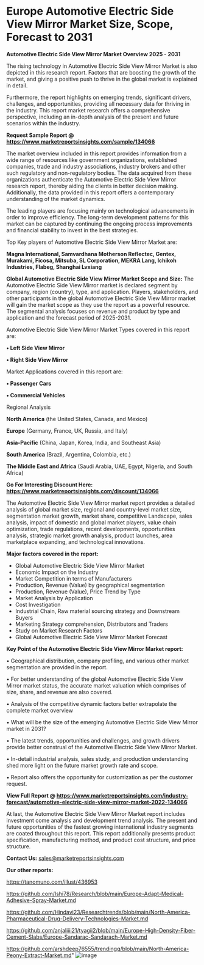 # Europe Automotive Electric Side View Mirror Market Size, Scope, Forecast to 2031

<Strong> Automotive Electric Side View Mirror Market Overview 2025 - 2031</strong>

The rising technology in Automotive Electric Side View Mirror Market is also depicted in this research report. Factors that are boosting the growth of the market, and giving a positive push to thrive in the global market is explained in detail.

Furthermore, the report highlights on emerging trends, significant drivers, challenges, and opportunities, providing all necessary data for thriving in the industry. This report market research offers a comprehensive perspective, including an in-depth analysis of the present and future scenarios within the industry.

<strong>Request Sample Report @ <a href=https://www.marketreportsinsights.com/sample/134066>https://www.marketreportsinsights.com/sample/134066</a></strong>

The market overview included in this report provides information from a wide range of resources like government organizations, established companies, trade and industry associations, industry brokers and other such regulatory and non-regulatory bodies. The data acquired from these organizations authenticate the Automotive Electric Side View Mirror research report, thereby aiding the clients in better decision making. Additionally, the data provided in this report offers a contemporary understanding of the market dynamics.

The leading players are focusing mainly on technological advancements in order to improve efficiency. The long-term development patterns for this market can be captured by continuing the ongoing process improvements and financial stability to invest in the best strategies.

Top Key players of Automotive Electric Side View Mirror Market are:

<strong>Magna International, Samvardhana Motherson Reflectec, Gentex, Murakami, Ficosa, Mitsuba, SL Corporation, MEKRA Lang, Ichikoh Industries, Flabeg, Shanghai Lvxiang</strong>

<strong><b>Global Automotive Electric Side View Mirror Market Scope and Size:</b></strong>
The Automotive Electric Side View Mirror market is declared segment by company, region (country), type, and application. Players, stakeholders, and other participants in the global Automotive Electric Side View Mirror market will gain the market scope as they use the report as a powerful resource. The segmental analysis focuses on revenue and product by type and application and the forecast period of 2025-2031.

Automotive Electric Side View Mirror Market Types covered in this report are:

<strong>• Left Side View Mirror

• Right Side View Mirror</strong>

Market Applications covered in this report are:

<strong>• Passenger Cars

• Commercial Vehicles</strong> 

Regional Analysis

<strong>North America</strong> (the United States, Canada, and Mexico)

<strong>Europe</strong> (Germany, France, UK, Russia, and Italy)

<strong>Asia-Pacific</strong> (China, Japan, Korea, India, and Southeast Asia)

<strong>South America</strong> (Brazil, Argentina, Colombia, etc.)

<strong>The Middle East and Africa</strong> (Saudi Arabia, UAE, Egypt, Nigeria, and South Africa)

<strong>Go For Interesting Discount Here: <a href=https://www.marketreportsinsights.com/discount/134066>https://www.marketreportsinsights.com/discount/134066</a></strong>

The Automotive Electric Side View Mirror market report provides a detailed analysis of global market size, regional and country-level market size, segmentation market growth, market share, competitive Landscape, sales analysis, impact of domestic and global market players, value chain optimization, trade regulations, recent developments, opportunities analysis, strategic market growth analysis, product launches, area marketplace expanding, and technological innovations.

<strong><b>Major factors covered in the report:</b></strong>
<ul>
  <li>Global Automotive Electric Side View Mirror Market </li>
  <li>Economic Impact on the Industry</li>
  <li>Market Competition in terms of Manufacturers</li>
  <li>Production, Revenue (Value) by geographical segmentation</li>
  <li>Production, Revenue (Value), Price Trend by Type</li>
  <li>Market Analysis by Application</li>
  <li>Cost Investigation</li>
  <li>Industrial Chain, Raw material sourcing strategy and Downstream Buyers</li>
  <li>Marketing Strategy comprehension, Distributors and Traders</li>
  <li>Study on Market Research Factors</li>
  <li>Global Automotive Electric Side View Mirror Market Forecast</li>
</ul>

<strong><b>Key Point of the Automotive Electric Side View Mirror Market report:</b></strong>

• Geographical distribution, company profiling, and various other market segmentation are provided in the report.

• For better understanding of the global Automotive Electric Side View Mirror market status, the accurate market valuation which comprises of size, share, and revenue are also covered.

• Analysis of the competitive dynamic factors better extrapolate the complete market overview

• What will be the size of the emerging Automotive Electric Side View Mirror market in 2031?

• The latest trends, opportunities and challenges, and growth drivers provide better construal of the Automotive Electric Side View Mirror Market.

• In-detail industrial analysis, sales study, and production understanding shed more light on the future market growth rate and scope.

• Report also offers the opportunity for customization as per the customer request.

<strong><b>View Full Report @ <a href=https://www.marketreportsinsights.com/industry-forecast/automotive-electric-side-view-mirror-market-2022-134066>https://www.marketreportsinsights.com/industry-forecast/automotive-electric-side-view-mirror-market-2022-134066</a></b></strong>


At last, the Automotive Electric Side View Mirror Market report includes investment come analysis and development trend analysis. The present and future opportunities of the fastest growing international industry segments are coated throughout this report. This report additionally presents product specification, manufacturing method, and product cost structure, and price structure.

<strong>Contact Us:</strong>
sales@marketreportsinsights.com

<strong>Our other reports:</strong>

<a href=https://tanomuno.com/illust/436953>https://tanomuno.com/illust/436953</a>

<a href=https://github.com/Ishi78/Research/blob/main/Europe-Adapt-Medical-Adhesive-Spray-Market.md>https://github.com/Ishi78/Research/blob/main/Europe-Adapt-Medical-Adhesive-Spray-Market.md</a>

<a href=https://github.com/Hindavi23/Researchtrends/blob/main/North-America-Pharmaceutical-Drug-Delivery-Technologies-Market.md>https://github.com/Hindavi23/Researchtrends/blob/main/North-America-Pharmaceutical-Drug-Delivery-Technologies-Market.md</a>

<a href=https://github.com/anjaliiii21/tyagii2/blob/main/Europe-High-Density-Fiber-Cement-Slabs/Europe-Sandarac-Sandarach-Market.md>https://github.com/anjaliiii21/tyagii2/blob/main/Europe-High-Density-Fiber-Cement-Slabs/Europe-Sandarac-Sandarach-Market.md</a>

<a href=https://github.com/arshdeep76555/trendingg/blob/main/North-America-Peony-Extract-Market.md>https://github.com/arshdeep76555/trendingg/blob/main/North-America-Peony-Extract-Market.md</a>"
![image](https://github.com/user-attachments/assets/89edc431-9506-4d23-88b0-e10e90691a61)

